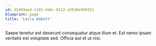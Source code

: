 ```yaml
---
id: d1469aed-c165-4a0c-8112-a5540e960331
blueprint: page
title: 'Leila Abbott'
---
```

Saepe tenetur est deserunt consequatur atque illum et. Est nemo ipsam veritatis est voluptate sed. Officia aut et ut nisi.